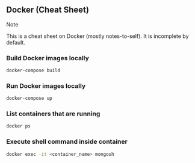 ## Docker (Cheat Sheet)

> [!NOTE]  
> This is a cheat sheet on Docker (mostly notes-to-self). It is incomplete by default.

### Build Docker images locally

```sh
docker-compose build
```
### Run Docker images locally

```sh
docker-compose up
```
### List containers that are running

```sh
docker ps
```

### Execute shell command inside container

```sh
docker exec -it <container_name> mongosh
```
